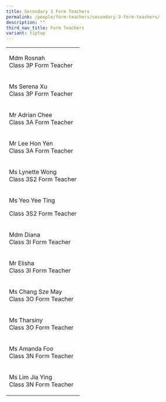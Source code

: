 ```yaml
---
title: Secondary 3 Form Teachers
permalink: /people/form-teachers/secondary-3-form-teachers/
description: ""
third_nav_title: Form Teachers
variant: tiptap
---
```

<table>
<tbody>
<tr>
<td rowspan="1" colspan="1">
<p>Mdm Rosnah
<br>Class 3P Form Teacher
<br>
</p>
</td>
</tr>
<tr>
<td rowspan="1" colspan="1">
<p>Ms Serena Xu
<br>Class 3P Form Teacher
<br>
</p>
</td>
</tr>
<tr>
<td rowspan="1" colspan="1">
<p>Mr Adrian Chee
<br>Class 3A Form Teacher</p>
</td>
</tr>
<tr>
<td rowspan="1" colspan="1">
<p>Mr Lee Hon Yen
<br>Class 3A Form Teacher
<br>
</p>
</td>
</tr>
<tr>
<td rowspan="1" colspan="1">
<p>Ms Lynette Wong
<br>Class 3S2 Form Teacher</p>
</td>
</tr>
<tr>
<td rowspan="1" colspan="1">
<p>Ms Yeo Yee Ting</p>
<p>Class 3S2 Form Teacher</p>
</td>
</tr>
<tr>
<td rowspan="1" colspan="1">
<p>Mdm Diana
<br>Class 3I Form Teacher</p>
</td>
</tr>
<tr>
<td rowspan="1" colspan="1">
<p>Mr Elisha
<br>Class 3I Form Teacher</p>
</td>
</tr>
<tr>
<td rowspan="1" colspan="1">
<p>Ms Chang Sze May
<br>Class 3O Form Teacher</p>
</td>
</tr>
<tr>
<td rowspan="1" colspan="1">
<p>Ms Tharsiny
<br>Class 3O Form Teacher</p>
</td>
</tr>
<tr>
<td rowspan="1" colspan="1">
<p>Ms Amanda Foo
<br>Class 3N Form Teacher</p>
</td>
</tr>
<tr>
<td rowspan="1" colspan="1">
<p>Ms Lim Jia Ying
<br>Class 3N Form Teacher</p>
</td>
</tr>
</tbody>
</table>
<p></p>